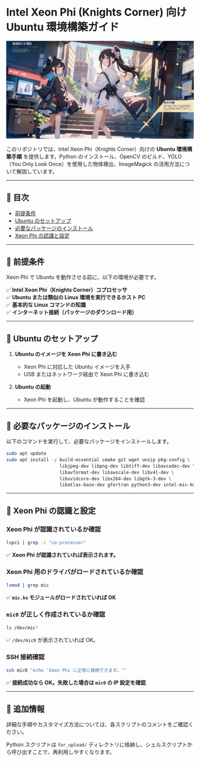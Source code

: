 # Intel Xeon Phi (Knights Corner) 向け Ubuntu 環境構築ガイド

![タイトル画像](assets/images/header.png)

このリポジトリでは、Intel Xeon Phi（Knights Corner）向けの **Ubuntu 環境構築手順** を提供します。Python のインストール、OpenCV のビルド、YOLO（You Only Look Once）を使用した物体検出、ImageMagick の活用方法について解説しています。

---

## 📌 目次
- [前提条件](#前提条件)
- [Ubuntu のセットアップ](#ubuntu-のセットアップ)
- [必要なパッケージのインストール](#必要なパッケージのインストール)
- [Xeon Phi の認識と設定](#xeon-phi-の認識と設定)

---

## 📌 前提条件
Xeon Phi で Ubuntu を動作させる前に、以下の環境が必要です。

✅ **Intel Xeon Phi（Knights Corner）コプロセッサ**  
✅ **Ubuntu または類似の Linux 環境を実行できるホスト PC**  
✅ **基本的な Linux コマンドの知識**  
✅ **インターネット接続（パッケージのダウンロード用）**

---

## 📌 Ubuntu のセットアップ
1. **Ubuntu のイメージを Xeon Phi に書き込む**
   - Xeon Phi に対応した Ubuntu イメージを入手
   - USB またはネットワーク経由で Xeon Phi に書き込む

2. **Ubuntu の起動**
   - Xeon Phi を起動し、Ubuntu が動作することを確認

---

## 📌 必要なパッケージのインストール
以下のコマンドを実行して、必要なパッケージをインストールします。

```bash
sudo apt update
sudo apt install -y build-essential cmake git wget unzip pkg-config \
                    libjpeg-dev libpng-dev libtiff-dev libavcodec-dev \
                    libavformat-dev libswscale-dev libv4l-dev \
                    libxvidcore-dev libx264-dev libgtk-3-dev \
                    libatlas-base-dev gfortran python3-dev intel-mic-kmod intel-mic-tools
```

---

## 📌 Xeon Phi の認識と設定
### Xeon Phi が認識されているか確認
```bash
lspci | grep -i "co-processor"
```
✅ **Xeon Phi が認識されていれば表示されます。**

### Xeon Phi 用のドライバがロードされているか確認
```bash
lsmod | grep mic
```
✅ **`mic.ko` モジュールがロードされていれば OK**

### `mic0` が正しく作成されているか確認
```bash
ls /dev/mic*
```
✅ `/dev/mic0` が表示されていれば OK。

### SSH 接続確認
```bash
ssh mic0 "echo 'Xeon Phi に正常に接続できます。'"
```
✅ **接続成功なら OK。失敗した場合は `mic0` の IP 設定を確認**

---

## 📌 追加情報
詳細な手順やカスタマイズ方法については、各スクリプトのコメントをご確認ください。

Python スクリプトは `for_upload/` ディレクトリに格納し、シェルスクリプトから呼び出すことで、再利用しやすくなります。
